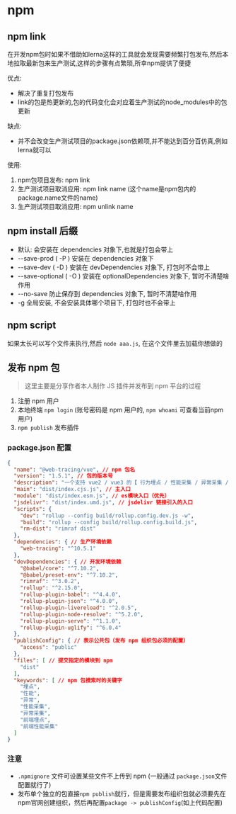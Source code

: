 # npm

## npm link
在开发npm包时如果不借助如lerna这样的工具就会发现需要频繁打包发布,然后本地拉取最新包来生产测试,这样的步骤有点繁琐,所幸npm提供了便捷

优点:
+ 解决了重复打包发布
+ link的包是热更新的,包的代码变化会对应着生产测试的node_modules中的包更新

缺点:
+ 并不会改变生产测试项目的package.json依赖项,并不能达到百分百仿真,例如lerna就可以 

使用:
1. npm包项目发布: npm link
2. 生产测试项目取消应用: npm link name (这个name是npm包内的package.name文件的name)
3. 生产测试项目取消应用: npm unlink name

## npm install 后缀
+ 默认: 会安装在 dependencies 对象下,也就是打包会带上
+ --save-prod ( -P ) 安装在 dependencies 对象下
+ --save-dev ( -D ) 安装在 devDependencies 对象下, 打包时不会带上
+ --save-optional ( -O ) 安装在 optionalDependencies 对象下, 暂时不清楚啥作用
+ --no-save 防止保存到 dependencies 对象下, 暂时不清楚啥作用
+ -g 全局安装, 不会安装具体哪个项目下, 打包时也不会带上

## npm script
如果太长可以写个文件来执行,然后 `node aaa.js`, 在这个文件里去加载你想做的

## 发布 npm 包
> 这里主要是分享作者本人制作 JS 插件并发布到 npm 平台的过程

1. 注册 npm 用户
2. 本地终端 `npm login` (账号密码是 npm 用户的, `npm whoami` 可查看当前npm 用户)
3. `npm publish` 发布插件

### package.json 配置
``` json
{
  "name": "@web-tracing/vue", // npm 包名
  "version": "1.5.1", // 包的版本号
  "description": "一个支持 vue2 / vue3 的【 行为埋点 / 性能采集 / 异常采集 / 请求采集 / 路由采集 】 插件", // 包的描述信息
  "main": "dist/index.cjs.js", // 主入口
  "module": "dist/index.esm.js", // es模块入口（优先）
  "jsdelivr": "dist/index.umd.js", // jsdelivr 链接引入的入口
  "scripts": {
    "dev": "rollup --config build/rollup.config.dev.js -w",
    "build": "rollup --config build/rollup.config.build.js",
    "rm-dist": "rimraf dist"
  },
  "dependencies": { // 生产环境依赖
    "web-tracing": "^10.5.1"
  },
  "devDependencies": { // 开发环境依赖
    "@babel/core": "^7.10.2",
    "@babel/preset-env": "^7.10.2",
    "rimraf": "^3.0.2",
    "rollup": "^2.15.0",
    "rollup-plugin-babel": "^4.4.0",
    "rollup-plugin-json": "^4.0.0",
    "rollup-plugin-livereload": "^2.0.5",
    "rollup-plugin-node-resolve": "^5.2.0",
    "rollup-plugin-serve": "^1.1.0",
    "rollup-plugin-uglify": "^6.0.4"
  },
  "publishConfig": { // 表示公共包（发布 npm 组织包必须的配置）
    "access": "public"
  },
  "files": [ // 提交指定的模块到 npm
    "dist"
  ],
  "keywords": [ // npm 包搜索时的关键字
    "埋点",
    "性能",
    "异常",
    "性能采集",
    "异常采集",
    "前端埋点",
    "前端性能采集"
  ]
}
```

### 注意
+ `.npmignore` 文件可设置某些文件不上传到 npm (一般通过 `package.json`文件配置就行了)
+ 发布单个独立的包直接`npm publish`就行，但是需要发布组织包就必须要先在npm官网创建组织，然后再配置`package -> publishConfig`(如上代码配置)